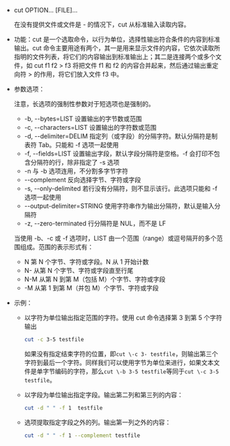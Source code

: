 - cut OPTION... [FILE]...

  在没有提供文件或文件是 - 的情况下，cut 从标准输入读取内容。

- 功能：cut 是一个选取命令，以行为单位，选择性输出符合条件的内容到标准输出。cut 命令主要用途有两个，其一是用来显示文件的内容，它依次读取所指明的文件列表，将它们的内容输出到标准输出上；其二是连接两个或多个文件，如 cut f1 f2 > f3 将把文件 f1 和 f2 的内容合并起来，然后通过输出重定向符 > 的作用，将它们放入文件 f3 中。

- 参数选项：

  注意，长选项的强制性参数对于短选项也是强制的。

  - -b, --bytes=LIST
     设置输出的字节数或范围
  - -c, --characters=LIST
     设置输出的字符数或范围
  - -d, --delimiter=DELIM
     指定列（或字段）的分隔字符。默认分隔符是制表符 Tab。只能和 -f 选项一起使用
  - -f, --fields=LIST
     设置输出字段，默认字段分隔符是空格。-f 会打印不包含分隔符的行，除非指定了 -s 选项
  - -n
     与 -b 选项连用，不分割多字节字符
  - --complement
     反向选择字节、字符或字段
  - -s, --only-delimited
     若行没有分隔符，则不显示该行。此选项只能和 -f 选项一起使用
  - --output-delimiter=STRING
     使用字符串作为输出分隔符，默认是输入分隔符
  - -z, --zero-terminated
     行分隔符是 NUL，而不是 LF

  当使用 -b、-c 或 -f 选项时，LIST 由一个范围（range）或逗号隔开的多个范围组成。范围的表示形式有：

  - N
      第 N 个字节、字符或字段。N 从 1 开始计数 
  - N-
      从第 N 个字节、字符或字段直至行尾 
  - N-M
     从第 N 到第 M（包括 M）个字节、字符或字段 
  - -M
     从第 1 到第 M（并包 M）个字节、字符或字段

- 示例：

  - 以字符为单位输出指定范围的字符。使用 cut 命令选择第 3 到第 5 个字符输出

    ```bash
    cut -c 3-5 testfile
    ```

    如果没有指定结束字符的位置，即`cut \-c 3- testfile`，则输出第三个字符到最后一个字符。同样我们可以使用字节为单位来进行，如果文本文件是单字节编码的字符，那么`cut \-b 3-5 testfile`等同于`cut \-c 3-5 testfile`。

  - 以字段为单位输出指定字段。输出第二列和第三列的内容：

    ```bash
    cut -d " " -f 1  testfile
    ```

  - 选项提取指定字段之外的列。输出第一列之外的内容：

    ```bash
    cut -d " " -f 1 --complement testfile
    ```

    